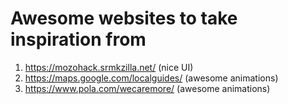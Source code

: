 # Awesome websites to take inspiration from

1. https://mozohack.srmkzilla.net/ (nice UI)
2. https://maps.google.com/localguides/ (awesome animations)
3. https://www.pola.com/wecaremore/ (awesome animations)
